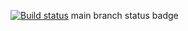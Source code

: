 [![Build status](https://ci.appveyor.com/api/projects/status/ic36j4uv9cb3ixx6?svg=true)](https://ci.appveyor.com/project/DurckinaMilana/ahj-anim)
main branch status badge